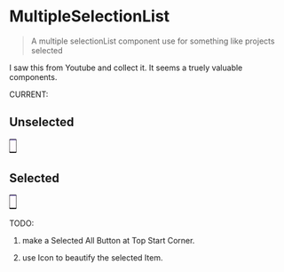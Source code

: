 # MultipleSelectionList



>  A multiple selectionList component use for something like projects selected



I saw this from Youtube and collect it. It seems a truely valuable components.



CURRENT:

## Unselected

<img src="./assets/1.png" style="zoom:2.5%;" />



## Selected

<img src="./assets/2.png" style="zoom:2.5%;" />





TODO:



1. make a Selected All Button at Top Start Corner.



2. use Icon to beautify the selected Item.

